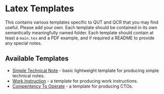 # Latex Templates

This contains various templates specific to QUT and QCR that you may find useful. Please add your own. Each template should be contained in its own semantically meaningfully named folder. Each template should contain at least a `main.tex` and a PDF example, and if required a README to provide any special notes.

## Available Templates

- [Simple Technical Note](/simple_technical_note/) - basic lightweight template for producing simple technical notes.
- [Work Instruction](/work_instruction_/) - a template for producing work instructions.
- [Compentency To Operate](/compentency_to_operate/) - a template for producing CTOs.
